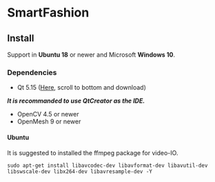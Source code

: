 # SmartFashion


## Install

Support in **Ubuntu 18** or newer and Microsoft **Windows 10**.

### Dependencies
- Qt 5.15 ([Here](https://www.qt.io/download-open-source), scroll to bottom and download)

**_It is recommanded to use QtCreator as the IDE._**

- OpenCV 4.5 or newer
- OpenMesh 9 or newer

#### Ubuntu

It is suggested to installed the ffmpeg package for video-IO.

```console
sudo apt-get install libavcodec-dev libavformat-dev libavutil-dev libswscale-dev libx264-dev libavresample-dev -Y
```
